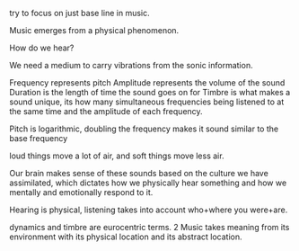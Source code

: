 try to focus on just base line in music. 

Music emerges from a physical phenomenon.

How do we hear?

We need a medium to carry vibrations from the sonic information. 

Frequency represents pitch
Amplitude represents the volume of the sound
Duration is the length of time the sound goes on for
Timbre is what makes a sound unique, its how many simultaneous frequencies being listened to at the same time and the amplitude of each frequency.

Pitch is logarithmic, doubling the frequency makes it sound similar to the base frequency 

loud things move a lot of air, and soft things move less air.

Our brain makes sense of these sounds based on the culture we have assimilated, which dictates how we physically hear something and how we mentally and emotionally respond to it. 

Hearing is physical, listening takes into account who+where you were+are.

dynamics and timbre are eurocentric terms. 
2
Music takes meaning from its environment with its physical location and its abstract location. 
